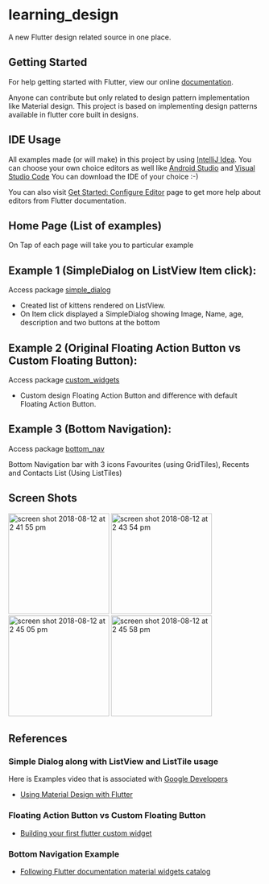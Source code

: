 # learning_design

A new Flutter design related source in one place. 

## Getting Started

For help getting started with Flutter, view our online
[documentation](https://flutter.io/).

Anyone can contribute but only related to design pattern implementation like Material design. This project is based on implementing design patterns available in flutter core built in designs.

## IDE Usage

All examples made (or will make) in this project by using [IntelliJ Idea](https://www.jetbrains.com/idea/).
You can choose your own choice editors as well like [Android Studio](https://developer.android.com/studio/install) and [Visual Studio Code](https://code.visualstudio.com/)
You can download the IDE of your choice :-)

You can also visit [Get Started: Configure Editor](https://flutter.io/get-started/editor/#vscode) page to get more help about editors from Flutter documentation.

## Home Page (List of examples)

On Tap of each page will take you to particular example

## Example 1 (SimpleDialog on ListView Item click):

Access package [simple_dialog](https://github.com/ZubairKh/flutter_design_learning/blob/master/lib/simple_dialog/simple_dialog.dart) 

- Created list of kittens rendered on ListView.
- On Item click displayed a SimpleDialog showing Image, Name, age, description and two buttons at the bottom

## Example 2 (Original Floating Action Button vs Custom Floating Button):

Access package [custom_widgets](https://github.com/ZubairKh/flutter_design_learning/blob/master/lib/custom_widgets) 

- Custom design Floating Action Button and difference with default Floating Action Button.

## Example 3 (Bottom Navigation):

Access package [bottom_nav](https://github.com/ZubairKh/flutter_design_learning/blob/master/lib/bottom_nav)

Bottom Navigation bar with 3 icons Favourites (using GridTiles), Recents and Contacts List (Using ListTiles)

## Screen Shots

<img width="200" alt="screen shot 2018-08-12 at 2 41 55 pm" src="https://user-images.githubusercontent.com/10397305/44000679-f3ab6e7c-9e3d-11e8-8049-3c24fa128c95.png"> <img width="200" alt="screen shot 2018-08-12 at 2 43 54 pm" src="https://user-images.githubusercontent.com/10397305/44000688-2f8c44c0-9e3e-11e8-9c61-3f0215098fef.png"> <img width="200" alt="screen shot 2018-08-12 at 2 45 05 pm" src="https://user-images.githubusercontent.com/10397305/44000692-52740e14-9e3e-11e8-896e-530bf84ec2f8.png"> <img width="200" alt="screen shot 2018-08-12 at 2 45 58 pm" src="https://user-images.githubusercontent.com/10397305/44000711-7125b40c-9e3e-11e8-9b75-06f070fa3737.png">

## References
### Simple Dialog along with ListView and ListTile usage
Here is Examples video that is associated with [Google Developers](https://www.youtube.com/channel/UC_x5XG1OV2P6uZZ5FSM9Ttw)

- [Using Material Design with Flutter](https://www.youtube.com/watch?v=DL0Ix1lnC4w&list=PLOU2XLYxmsIJ7dsVN4iRuA7BT8XHzGtCr&index=4)

### Floating Action Button vs Custom Floating Button
- [Building your first flutter custom widget](https://www.youtube.com/watch?v=W1pNjxmNHNQ&list=PLOU2XLYxmsIJ7dsVN4iRuA7BT8XHzGtCr&index=3)

### Bottom Navigation Example 
- [Following Flutter documentation material widgets catalog](https://flutter.io/widgets/material/) 



